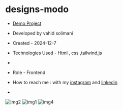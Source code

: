 # designs-modo
- [Demo Project](https://vahidsolimani.github.io/designs-modo/)

- Developed by vahid solimani

- Created - 2024-12-7

- Technologies Used - Html , css ,tailwind,js
- 
- Role - Frontend

- How to reach me : with my [instagram](https://instagram.com/vahidsolimani.dev) and [linkedin](https://linkedin.com/in/vahidsolimani)

- 
![img2](https://github.com/user-attachments/assets/10236941-e7ce-4dad-a541-334cc9c417b2)
![img1](https://github.com/user-attachments/assets/444acdaa-b665-4532-879d-117afc31c8e3)
![img4](https://github.com/user-attachments/assets/f0192ede-cd9d-45ee-801c-b088489bb179)

